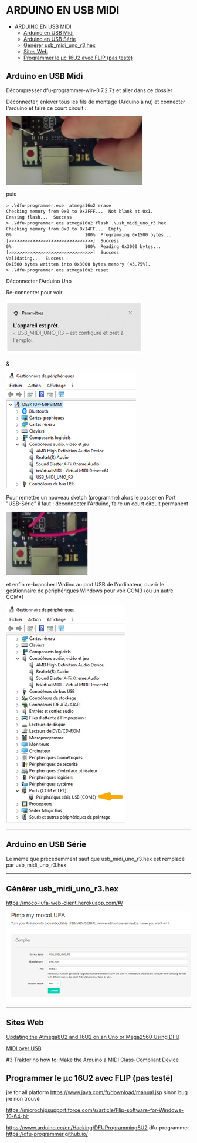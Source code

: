  
# ARDUINO EN USB MIDI

- [ARDUINO EN USB MIDI](#arduino-en-usb-midi)
  - [Arduino en USB Midi](#a-en-usb-midi)
  - [Arduino en USB Série](#a-en-usb-serie)
  - [Générer usb_midi_uno_r3.hex](#generer-hex)
  - [Sites Web](#sites)
  - [Programmer le µc 16U2 avec FLIP (pas testé)](#flip)


## Arduino en USB Midi<a id="a-en-usb-midi"></a>

Décompresser dfu-programmer-win-0.7.2.7z et aller dans ce dossier

Déconnecter, enlever tous les fils de montage (Arduino à nu) et connecter l'arduino et faire ce court circuit :

![image.png](img/avantDeProgrammer.png)

puis

```
> .\dfu-programmer.exe  atmega16u2 erase
Checking memory from 0x0 to 0x2FFF...  Not blank at 0x1.
Erasing flash...  Success
> .\dfu-programmer.exe atmega16u2 flash .\usb_midi_uno_r3.hex
Checking memory from 0x0 to 0x14FF...  Empty.
0%                            100%  Programming 0x1500 bytes...
[>>>>>>>>>>>>>>>>>>>>>>>>>>>>>>>>]  Success
0%                            100%  Reading 0x3000 bytes...
[>>>>>>>>>>>>>>>>>>>>>>>>>>>>>>>>]  Success
Validating...  Success
0x1500 bytes written into 0x3000 bytes memory (43.75%).
> .\dfu-programmer.exe atmega16u2 reset
```

Déconnecter l'Arduino Uno 

Re-connecter pour voir 

![image.png](img/appareilPret.png) 

& 

![./image.png](img/apparaitEnMidi.png)

Pour remettre un nouveau sketch (programme) alors le passer en Port "USB-Série" il faut : déconnecter l'Arduino,  faire un court circuit permanent

![image.png](img/pourLeReprogrammer.png) 

et enfin re-brancher l'Ardino au port USB de l'ordinateur, ouvrir le gestionnaire de périphériques Windows pour voir COM3 (ou un autre COM*)

![image.png](img/apparaitEnSerie.jpg)

***

## Arduino en USB Série <a id="a-en-usb-serie"></a>
Le même que précédemment sauf que usb_midi_uno_r3.hex est remplacé par usb_midi_uno_r3.hex

***

## Générer usb_midi_uno_r3.hex<a id="generer-hex"></a>

https://moco-lufa-web-client.herokuapp.com/#/ 

![image.png](img/lufa.png)

***

## Sites Web <a id="sites"></a>

[Updating the Atmega8U2 and 16U2 on an Uno or Mega2560 Using DFU](https://docs.arduino.cc/hacking/software/DFUProgramming8U2)

[MIDI over USB](https://dartmobo.com/midi-over-usb/)

[#3 Traktorino how to: Make the Arduino a MIDI Class-Compliant Device](https://www.youtube.com/watch?v=18OKo9sQ_s0)


## <a id="flip">Programmer le µc 16U2 avec FLIP (pas testé)</a>
jre for all platform
https://www.java.com/fr/download/manual.jsp
sinon bug jre non trouvé

https://microchipsupport.force.com/s/article/Flip-software-for-Windows-10-64-bit

https://www.arduino.cc/en/Hacking/DFUProgramming8U2
dfu-programmer
https://dfu-programmer.github.io/




